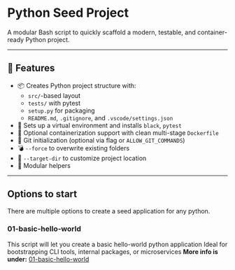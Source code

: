 # Python Seed Project

A modular Bash script to quickly scaffold a modern, testable, and container-ready Python project.

---

## 🚀 Features

- 📦 Creates Python project structure with:
  - `src/`-based layout
  - `tests/` with pytest
  - `setup.py` for packaging
  - `README.md`, `.gitignore`, and `.vscode/settings.json`
- 🧪 Sets up a virtual environment and installs `black`, `pytest`
- 🐳 Optional containerization support with clean multi-stage `Dockerfile`
- 🧰 Git initialization (optional via flag or `ALLOW_GIT_COMMANDS`)
- 💣 `--force` to overwrite existing folders
- 📂 `--target-dir` to customize project location
- 🧩 Modular helpers

---

## Options to start
There are multiple options to create a seed application for any python. 
### 01-basic-hello-world
This script will let you create a basic hello-world python application
Ideal for bootstrapping CLI tools, internal packages, or microservices
**More info is under:** [01-basic-hello-world](/01-basic-hello-world)

